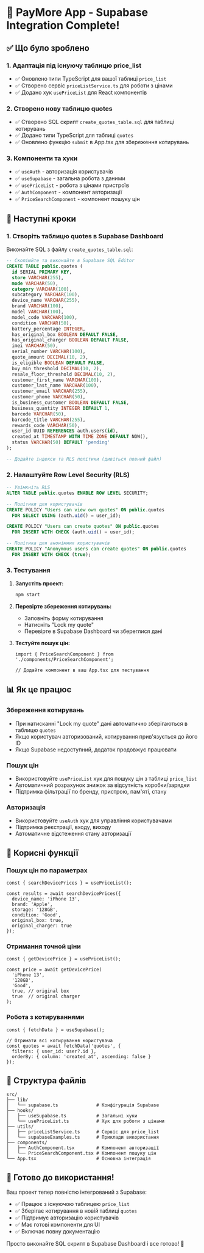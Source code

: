 # 🎉 PayMore App - Supabase Integration Complete!

## ✅ Що було зроблено

### 1. **Адаптація під існуючу таблицю price_list**
- ✅ Оновлено типи TypeScript для вашої таблиці `price_list`
- ✅ Створено сервіс `priceListService.ts` для роботи з цінами
- ✅ Додано хук `usePriceList` для React компонентів

### 2. **Створено нову таблицю quotes**
- ✅ Створено SQL скрипт `create_quotes_table.sql` для таблиці котирувань
- ✅ Додано типи TypeScript для таблиці `quotes`
- ✅ Оновлено функцію `submit` в App.tsx для збереження котирувань

### 3. **Компоненти та хуки**
- ✅ `useAuth` - авторизація користувачів
- ✅ `useSupabase` - загальна робота з даними
- ✅ `usePriceList` - робота з цінами пристроїв
- ✅ `AuthComponent` - компонент авторизації
- ✅ `PriceSearchComponent` - компонент пошуку цін

## 🚀 Наступні кроки

### 1. Створіть таблицю quotes в Supabase Dashboard

Виконайте SQL з файлу `create_quotes_table.sql`:

```sql
-- Скопіюйте та виконайте в Supabase SQL Editor
CREATE TABLE public.quotes (
  id SERIAL PRIMARY KEY,
  store VARCHAR(255),
  mode VARCHAR(50),
  category VARCHAR(100),
  subcategory VARCHAR(100),
  device_name VARCHAR(255),
  brand VARCHAR(100),
  model VARCHAR(100),
  model_code VARCHAR(100),
  condition VARCHAR(50),
  battery_percentage INTEGER,
  has_original_box BOOLEAN DEFAULT FALSE,
  has_original_charger BOOLEAN DEFAULT FALSE,
  imei VARCHAR(50),
  serial_number VARCHAR(100),
  quote_amount DECIMAL(10, 2),
  is_eligible BOOLEAN DEFAULT FALSE,
  buy_min_threshold DECIMAL(10, 2),
  resale_floor_threshold DECIMAL(10, 2),
  customer_first_name VARCHAR(100),
  customer_last_name VARCHAR(100),
  customer_email VARCHAR(255),
  customer_phone VARCHAR(50),
  is_business_customer BOOLEAN DEFAULT FALSE,
  business_quantity INTEGER DEFAULT 1,
  barcode VARCHAR(50),
  barcode_title VARCHAR(255),
  rewards_code VARCHAR(50),
  user_id UUID REFERENCES auth.users(id),
  created_at TIMESTAMP WITH TIME ZONE DEFAULT NOW(),
  status VARCHAR(50) DEFAULT 'pending'
);

-- Додайте індекси та RLS політики (дивіться повний файл)
```

### 2. Налаштуйте Row Level Security (RLS)

```sql
-- Увімкніть RLS
ALTER TABLE public.quotes ENABLE ROW LEVEL SECURITY;

-- Політики для користувачів
CREATE POLICY "Users can view own quotes" ON public.quotes
  FOR SELECT USING (auth.uid() = user_id);

CREATE POLICY "Users can create quotes" ON public.quotes
  FOR INSERT WITH CHECK (auth.uid() = user_id);

-- Політика для анонімних користувачів
CREATE POLICY "Anonymous users can create quotes" ON public.quotes
  FOR INSERT WITH CHECK (true);
```

### 3. Тестування

1. **Запустіть проект:**
   ```bash
   npm start
   ```

2. **Перевірте збереження котирувань:**
   - Заповніть форму котирування
   - Натисніть "Lock my quote"
   - Перевірте в Supabase Dashboard чи збереглися дані

3. **Тестуйте пошук цін:**
   ```tsx
   import { PriceSearchComponent } from './components/PriceSearchComponent';
   
   // Додайте компонент в ваш App.tsx для тестування
   ```

## 📊 Як це працює

### Збереження котирувань
- При натисканні "Lock my quote" дані автоматично зберігаються в таблицю `quotes`
- Якщо користувач авторизований, котирування прив'язується до його ID
- Якщо Supabase недоступний, додаток продовжує працювати

### Пошук цін
- Використовуйте `usePriceList` хук для пошуку цін з таблиці `price_list`
- Автоматичний розрахунок знижок за відсутність коробки/зарядки
- Підтримка фільтрації по бренду, пристрою, пам'яті, стану

### Авторизація
- Використовуйте `useAuth` хук для управління користувачами
- Підтримка реєстрації, входу, виходу
- Автоматичне відстеження стану авторизації

## 🔧 Корисні функції

### Пошук цін по параметрах
```tsx
const { searchDevicePrices } = usePriceList();

const results = await searchDevicePrices({
  device_name: 'iPhone 13',
  brand: 'Apple',
  storage: '128GB',
  condition: 'Good',
  original_box: true,
  original_charger: true
});
```

### Отримання точной ціни
```tsx
const { getDevicePrice } = usePriceList();

const price = await getDevicePrice(
  'iPhone 13',
  '128GB',
  'Good',
  true, // original box
  true  // original charger
);
```

### Робота з котируваннями
```tsx
const { fetchData } = useSupabase();

// Отримати всі котирування користувача
const quotes = await fetchData('quotes', {
  filters: { user_id: user?.id },
  orderBy: { column: 'created_at', ascending: false }
});
```

## 📁 Структура файлів

```
src/
├── lib/
│   └── supabase.ts              # Конфігурація Supabase
├── hooks/
│   ├── useSupabase.ts           # Загальні хуки
│   └── usePriceList.ts          # Хук для роботи з цінами
├── utils/
│   ├── priceListService.ts      # Сервіс для price_list
│   └── supabaseExamples.ts      # Приклади використання
├── components/
│   ├── AuthComponent.tsx        # Компонент авторизації
│   └── PriceSearchComponent.tsx # Компонент пошуку цін
└── App.tsx                      # Основна інтеграція
```

## 🎯 Готово до використання!

Ваш проект тепер повністю інтегрований з Supabase:
- ✅ Працює з існуючою таблицею `price_list`
- ✅ Зберігає котирування в новій таблиці `quotes`
- ✅ Підтримує авторизацію користувачів
- ✅ Має готові компоненти для UI
- ✅ Включає повну документацію

Просто виконайте SQL скрипт в Supabase Dashboard і все готово! 🚀
